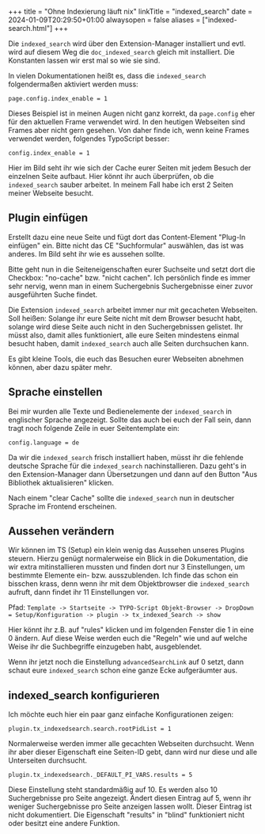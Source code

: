 +++
title = "Ohne Indexierung läuft nix"
linkTitle = "indexed_search"
date = 2024-01-09T20:29:50+01:00
alwaysopen = false
aliases = ["indexed-search.html"]
+++

Die `indexed_search` wird über den Extension-Manager installiert und evtl. wird auf diesem Weg die `doc_indexed_search` gleich mit installiert. Die Konstanten lassen wir erst mal so wie sie sind.

In vielen Dokumentationen heißt es, dass die `indexed_search` folgendermaßen aktiviert werden muss:

```typo3_typoscript
page.config.index_enable = 1
```

Dieses Beispiel ist in meinen Augen nicht ganz korrekt, da `page.config` eher für den aktuellen Frame verwendet wird. In den heutigen Webseiten sind Frames aber nicht gern gesehen. Von daher finde ich, wenn keine Frames verwendet werden, folgendes TypoScript besser:

```typo3_typoscript
config.index_enable = 1
```

Hier im Bild seht ihr wie sich der Cache eurer Seiten mit jedem Besuch der einzelnen Seite aufbaut. Hier könnt ihr auch überprüfen, ob die `indexed_search` sauber arbeitet. In meinem Fall habe ich erst 2 Seiten meiner Webseite besucht.

## Plugin einfügen

Erstellt dazu eine neue Seite und fügt dort das Content-Element "Plug-In einfügen" ein. Bitte nicht das CE "Suchformular" auswählen, das ist was anderes. Im Bild seht ihr wie es aussehen sollte.

Bitte geht nun in die Seiteneigenschaften eurer Suchseite und setzt dort die Checkbox: "no-cache" bzw. "nicht cachen". Ich persönlich finde es immer sehr nervig, wenn man in einem Suchergebnis Suchergebnisse einer zuvor ausgeführten Suche findet.

Die Extension `indexed_search` arbeitet immer nur mit gecacheten Webseiten. Soll heißen: Solange ihr eure Seite nicht mit dem Browser besucht habt, solange wird diese Seite auch nicht in den Suchergebnissen gelistet. Ihr müsst also, damit alles funktioniert, alle eure Seiten mindestens einmal besucht haben, damit `indexed_search` auch alle Seiten durchsuchen kann.

Es gibt kleine Tools, die euch das Besuchen eurer Webseiten abnehmen können, aber dazu später mehr.

## Sprache einstellen

Bei mir wurden alle Texte und Bedienelemente der `indexed_search` in englischer Sprache angezeigt. Sollte das auch bei euch der Fall sein, dann tragt noch folgende Zeile in euer Seitentemplate ein:

```typo3_typoscript
config.language = de
```

Da wir die `indexed_search` frisch installiert haben, müsst ihr die fehlende deutsche Sprache für die `indexed_search` nachinstallieren. Dazu geht's in den Extension-Manager dann Übersetzungen und dann auf den Button "Aus Bibliothek aktualisieren" klicken.

Nach einem "clear Cache" sollte die `indexed_search` nun in deutscher Sprache im Frontend erscheinen.

## Aussehen verändern

Wir können im TS (Setup) ein klein wenig das Aussehen unseres Plugins steuern. Hierzu genügt normalerweise ein Blick in die Dokumentation, die wir extra mitinstallieren mussten und finden dort nur 3 Einstellungen, um bestimmte Elemente ein- bzw. ausszublenden. Ich finde das schon ein bisschen krass, denn wenn ihr mit dem Objektbrowser die `indexed_search` aufruft, dann findet ihr 11 Einstellungen vor.

Pfad: `Template -> Startseite -> TYPO-Script Objekt-Browser -> DropDown = Setup/Konfiguration -> plugin -> tx_indexed_Search -> show`

Hier könnt ihr z.B. auf "rules" klicken und im folgenden Fenster die 1 in eine 0 ändern. Auf diese Weise werden euch die "Regeln" wie und auf welche Weise ihr die Suchbegriffe einzugeben habt, ausgeblendet.

Wenn ihr jetzt noch die Einstellung `advancedSearchLink` auf 0 setzt, dann schaut eure `indexed_search` schon eine ganze Ecke aufgeräumter aus.

## indexed_search konfigurieren

Ich möchte euch hier ein paar ganz einfache Konfigurationen zeigen:

```typo3_typoscript
plugin.tx_indexedsearch.search.rootPidList = 1
```

Normalerweise werden immer alle gecachten Webseiten durchsucht. Wenn ihr aber dieser Eigenschaft eine Seiten-ID gebt, dann wird nur diese und alle Unterseiten durchsucht.

```typo3_typoscript
plugin.tx_indexedsearch._DEFAULT_PI_VARS.results = 5
```

Diese Einstellung steht standardmäßig auf 10. Es werden also 10 Suchergebnisse pro Seite angezeigt. Ändert diesen Eintrag auf 5, wenn ihr weniger Suchergebnisse pro Seite anzeigen lassen wollt. Dieser Eintrag ist nicht dokumentiert. Die Eigenschaft "results" in "blind" funktioniert nicht oder besitzt eine andere Funktion.
